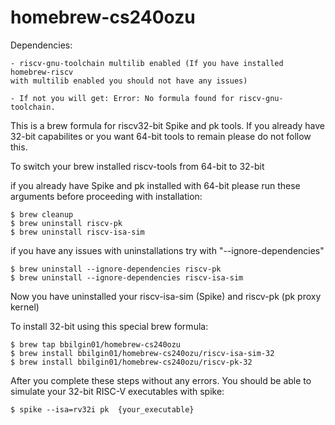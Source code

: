 # homebrew-cs240ozu

Dependencies: 

    - riscv-gnu-toolchain multilib enabled (If you have installed homebrew-riscv 
    with multilib enabled you should not have any issues) 
    
    - If not you will get: Error: No formula found for riscv-gnu-toolchain.
    

This is a brew formula for riscv32-bit Spike and pk tools.
If you already have 32-bit capabilites or you want 64-bit tools to remain please do not follow this.

To switch your brew installed riscv-tools from 64-bit to 32-bit

  if you already have Spike and pk installed with 64-bit please run these arguments before proceeding with installation:
        
    $ brew cleanup
    $ brew uninstall riscv-pk
    $ brew uninstall riscv-isa-sim
  if you have any issues with uninstallations try with "--ignore-dependencies"

    $ brew uninstall --ignore-dependencies riscv-pk
    $ brew uninstall --ignore-dependencies riscv-isa-sim

  Now you have uninstalled your riscv-isa-sim (Spike) and riscv-pk (pk proxy kernel)

  To install 32-bit using this special brew formula: 

    $ brew tap bbilgin01/homebrew-cs240ozu
    $ brew install bbilgin01/homebrew-cs240ozu/riscv-isa-sim-32
    $ brew install bbilgin01/homebrew-cs240ozu/riscv-pk-32

  After you complete these steps without any errors. You should be able to simulate your 32-bit RISC-V executables with spike:

    $ spike --isa=rv32i pk  {your_executable}
    

